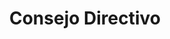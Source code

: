 ---
layout: ../../../layouts/BaseLayout.astro
title: Consejo Directivo
description: Conoce la definición y funciones de nuestro Consejo Directivo en nuestra institución educativa, la máxima autoridad de la institución.
id: 19
---